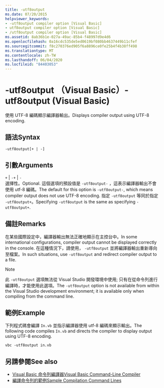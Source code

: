 ```yaml
---
title: -utf8output
ms.date: 07/20/2015
helpviewer_keywords:
- -utf8output compiler option [Visual Basic]
- utf8output compiler option [Visual Basic]
- /utf8output compiler option [Visual Basic]
ms.assetid: 8ab36b1e-027a-49ac-85b4-f48997d9e4d6
ms.openlocfilehash: 0a16cdc535de5ed0619bf080bb4637449b11cfef
ms.sourcegitcommit: f8c270376ed905f6a8896ce0fe25b4f4b38ff498
ms.translationtype: MT
ms.contentlocale: zh-TW
ms.lasthandoff: 06/04/2020
ms.locfileid: "84403053"
---
```

# <a name="-utf8output-visual-basic"></a><span data-ttu-id="2dd1d-102">-utf8output （Visual Basic）</span><span class="sxs-lookup"><span data-stu-id="2dd1d-102">-utf8output (Visual Basic)</span></span>
<span data-ttu-id="2dd1d-103">使用 UTF-8 編碼顯示編譯器輸出。</span><span class="sxs-lookup"><span data-stu-id="2dd1d-103">Displays compiler output using UTF-8 encoding.</span></span>  
  
## <a name="syntax"></a><span data-ttu-id="2dd1d-104">語法</span><span class="sxs-lookup"><span data-stu-id="2dd1d-104">Syntax</span></span>  
  
```console  
-utf8output[+ | -]  
```  
  
## <a name="arguments"></a><span data-ttu-id="2dd1d-105">引數</span><span class="sxs-lookup"><span data-stu-id="2dd1d-105">Arguments</span></span>  
 <span data-ttu-id="2dd1d-106">`+` &#124; `-`</span><span class="sxs-lookup"><span data-stu-id="2dd1d-106">`+` &#124; `-`</span></span>  
 <span data-ttu-id="2dd1d-107">選擇性。</span><span class="sxs-lookup"><span data-stu-id="2dd1d-107">Optional.</span></span> <span data-ttu-id="2dd1d-108">這個選項的預設值是 `-utf8output-` ，這表示編譯器輸出不會使用 utf-8 編碼。</span><span class="sxs-lookup"><span data-stu-id="2dd1d-108">The default for this option is `-utf8output-`, which means compiler output does not use UTF-8 encoding.</span></span> <span data-ttu-id="2dd1d-109">指定 `-utf8output` 等同於指定 `-utf8output+`。</span><span class="sxs-lookup"><span data-stu-id="2dd1d-109">Specifying `-utf8output` is the same as specifying `-utf8output+`.</span></span>  
  
## <a name="remarks"></a><span data-ttu-id="2dd1d-110">備註</span><span class="sxs-lookup"><span data-stu-id="2dd1d-110">Remarks</span></span>  
 <span data-ttu-id="2dd1d-111">在某些國際設定中，編譯器輸出無法正確地顯示在主控台中。</span><span class="sxs-lookup"><span data-stu-id="2dd1d-111">In some international configurations, compiler output cannot be displayed correctly in the console.</span></span> <span data-ttu-id="2dd1d-112">在這種情況下，請使用， `-utf8output` 並將編譯器輸出重新導向至檔案。</span><span class="sxs-lookup"><span data-stu-id="2dd1d-112">In such situations, use `-utf8output` and redirect compiler output to a file.</span></span>  
  
> [!NOTE]
> <span data-ttu-id="2dd1d-113">此 `-utf8output` 選項無法從 Visual Studio 開發環境中使用; 只有在從命令列進行編譯時，才能使用此選項。</span><span class="sxs-lookup"><span data-stu-id="2dd1d-113">The `-utf8output` option is not available from within the Visual Studio development environment; it is available only when compiling from the command line.</span></span>  
  
## <a name="example"></a><span data-ttu-id="2dd1d-114">範例</span><span class="sxs-lookup"><span data-stu-id="2dd1d-114">Example</span></span>  
 <span data-ttu-id="2dd1d-115">下列程式碼會編譯 `In.vb` 並指示編譯器使用 utf-8 編碼來顯示輸出。</span><span class="sxs-lookup"><span data-stu-id="2dd1d-115">The following code compiles `In.vb` and directs the compiler to display output using UTF-8 encoding.</span></span>  
  
```console  
vbc -utf8output in.vb  
```  
  
## <a name="see-also"></a><span data-ttu-id="2dd1d-116">另請參閱</span><span class="sxs-lookup"><span data-stu-id="2dd1d-116">See also</span></span>

- [<span data-ttu-id="2dd1d-117">Visual Basic 命令列編譯器</span><span class="sxs-lookup"><span data-stu-id="2dd1d-117">Visual Basic Command-Line Compiler</span></span>](index.md)
- [<span data-ttu-id="2dd1d-118">編譯命令列的範例</span><span class="sxs-lookup"><span data-stu-id="2dd1d-118">Sample Compilation Command Lines</span></span>](sample-compilation-command-lines.md)
